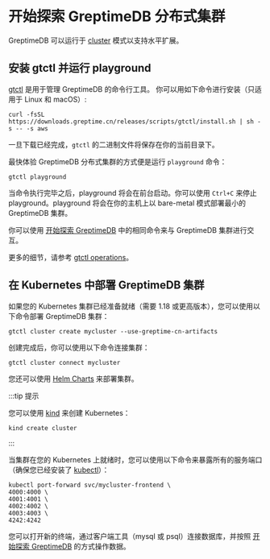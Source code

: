 # 开始探索 GreptimeDB 分布式集群

GreptimeDB 可以运行于 [cluster](/zh/developer-guide/overview.md) 模式以支持水平扩展。

## 安装 gtctl 并运行 playground

[gtctl](https://github.com/GreptimeTeam/gtctl) 是用于管理 GreptimeDB 的命令行工具。 你可以用如下命令进行安装（只适用于 Linux 和 macOS）:

```
curl -fsSL https://downloads.greptime.cn/releases/scripts/gtctl/install.sh | sh -s -- -s aws
```

一旦下载已经完成，`gtctl` 的二进制文件将保存在你的当前目录下。

最快体验 GreptimeDB 分布式集群的方式便是运行 `playground` 命令：

```
gtctl playground
```

当命令执行完毕之后，playground 将会在前台启动。你可以使用 `Ctrl+C` 来停止 playground。playground 将会在你的主机上以 bare-metal 模式部署最小的 GreptimeDB 集群。

你可以使用 [开始探索 GreptimeDB](/zh/getting-started/try-out-greptimedb.md) 中的相同命令来与 GreptimeDB 集群进行交互。

更多的细节，请参考 [gtctl operations](/user-guide/operations/gtctl.md)。


## 在 Kubernetes 中部署 GreptimeDB 集群

如果您的 Kubernetes 集群已经准备就绪（需要 1.18 或更高版本），您可以使用以下命令部署 GreptimeDB 集群：

```
gtctl cluster create mycluster --use-greptime-cn-artifacts
```

创建完成后，你可以使用以下命令连接集群：

```
gtctl cluster connect mycluster
```

您还可以使用 [Helm Charts](/zh/user-guide/operations/kubernetes.md) 来部署集群。

:::tip 提示

您可以使用 [kind](https://kind.sigs.k8s.io/docs/user/quick-start/)  来创建 Kubernetes：

```
kind create cluster
```

:::

当集群在您的 Kubernetes 上就绪时，您可以使用以下命令来暴露所有的服务端口（确保您已经安装了 [kubectl](https://kubernetes.io/docs/tasks/tools/)）：

```
kubectl port-forward svc/mycluster-frontend \
4000:4000 \
4001:4001 \
4002:4002 \
4003:4003 \
4242:4242
```

您可以打开新的终端，通过客户端工具（mysql 或 psql）连接数据库，并按照 [开始探索 GreptimeDB](/getting-started/try-out-greptimedb.md) 的方式操作数据。
